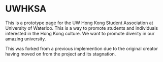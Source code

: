 # UWHKSA
This is a prototype page for the UW Hong Kong Student Association at University of Waterloo. This is a way to promote students and individuals interested in the Hong Kong culture. We want to promote diverity in our amazing university.

This was forked from a previous implemention due to the original creator having moved on from the project and its stagnation.
